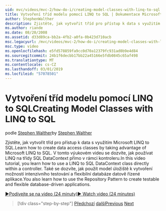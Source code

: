 ```yaml
---
uid: mvc/videos/mvc-2/how-do-i/creating-model-classes-with-linq-to-sql
title: Vytvoření tříd modelu pomocí LINQ to SQL | Dokumentace Microsoftu
author: StephenWalther
description: Zjistěte, jak vytvořit tříd pro přístup k data s využitím Microsoft LINQ to SQL. V tomto výukovém videu se dozvíte, jak používat technologie LINQ to SQL DataContext...
ms.author: riande
ms.date: 08/20/2008
ms.assetid: d33d89ca-bb2a-4fb2-a0fa-0b423d710acb
msc.legacyurl: /mvc/videos/mvc-2/how-do-i/creating-model-classes-with-linq-to-sql
msc.type: video
ms.openlocfilehash: e5fd578859fa9cc0d70a12379fc931ad0b9e4d84
ms.sourcegitcommit: 24b1f6decbb17bb22a45166e5fdb0845c65af498
ms.translationtype: MT
ms.contentlocale: cs-CZ
ms.lasthandoff: 03/01/2019
ms.locfileid: "57078501"
---
```

<a name="creating-model-classes-with-linq-to-sql"></a><span data-ttu-id="ec1df-104">Vytvoření tříd modelu pomocí LINQ to SQL</span><span class="sxs-lookup"><span data-stu-id="ec1df-104">Creating Model Classes with LINQ to SQL</span></span>
====================
<span data-ttu-id="ec1df-105">podle [Stephen Walther](https://github.com/StephenWalther)</span><span class="sxs-lookup"><span data-stu-id="ec1df-105">by [Stephen Walther](https://github.com/StephenWalther)</span></span>

<span data-ttu-id="ec1df-106">Zjistěte, jak vytvořit tříd pro přístup k data s využitím Microsoft LINQ to SQL.</span><span class="sxs-lookup"><span data-stu-id="ec1df-106">Learn how to create data access classes by taking advantage of Microsoft LINQ to SQL.</span></span> <span data-ttu-id="ec1df-107">V tomto výukovém videu se dozvíte, jak používat LINQ na třídy SQL DataContext přímo v rámci kontroleru.</span><span class="sxs-lookup"><span data-stu-id="ec1df-107">In this video tutorial, you learn how to use a LINQ to SQL DataContext class directly within a controller.</span></span> <span data-ttu-id="ec1df-108">Také se dozvíte, jak použít model úložiště k vytvoření možností intenzivního testování a flexibilní databáze datově řízené aplikace.</span><span class="sxs-lookup"><span data-stu-id="ec1df-108">You also learn how to use the Repository Pattern to create testable and flexible database-driven applications.</span></span>

[<span data-ttu-id="ec1df-109">&#9654;Podívejte se na video (24 minuty)</span><span class="sxs-lookup"><span data-stu-id="ec1df-109">&#9654; Watch video (24 minutes)</span></span>](https://channel9.msdn.com/Blogs/ASP-NET-Site-Videos/creating-model-classes-with-linq-to-sql)

> [!div class="step-by-step"]
> <span data-ttu-id="ec1df-110">[Předchozí](creating-custom-html-helpers.md)
> [další](displaying-a-table-of-database-data.md)</span><span class="sxs-lookup"><span data-stu-id="ec1df-110">[Previous](creating-custom-html-helpers.md)
[Next](displaying-a-table-of-database-data.md)</span></span>
